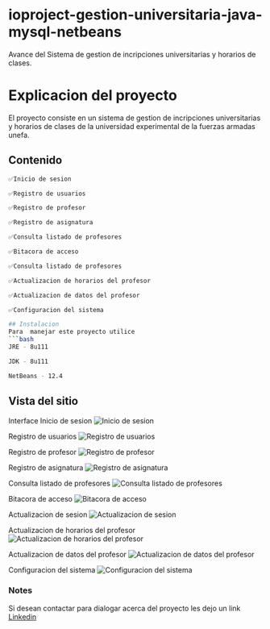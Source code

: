 # ioproject-gestion-universitaria-java-mysql-netbeans
Avance del Sistema de gestion de incripciones universitarias y horarios de clases.

# Explicacion del proyecto
El proyecto consiste en un sistema de gestion de incripciones universitarias y horarios de clases de la universidad experimental de la fuerzas armadas unefa.

## Contenido

```bash
✅Inicio de sesion
```
```bash
✅Registro de usuarios
```
```bash
✅Registro de profesor
```
```bash
✅Registro de asignatura
```
```bash
✅Consulta listado de profesores
```
```bash
✅Bitacora de acceso
```
```bash
✅Consulta listado de profesores
```
```bash
✅Actualizacion de horarios del profesor
```
```bash
✅Actualizacion de datos del profesor
```
```bash
✅Configuracion del sistema

## Instalacion
Para  manejar este proyecto utilice
```bash
JRE - 8u111
```
```bash
JDK - 8u111
```
```bash
NetBeans - 12.4
```
## Vista del sitio

Interface Inicio de sesion
![Inicio de sesion](https://user-images.githubusercontent.com/93888388/156256763-a30a923e-0824-4817-9ed5-49099135e13c.PNG)

Registro de usuarios
![Registro de usuarios](https://user-images.githubusercontent.com/93888388/156256946-958a89ac-984f-409b-bfad-3e311b08181c.PNG)

Registro de profesor
![Registro de profesor](https://user-images.githubusercontent.com/93888388/156257263-4aca48e7-7b3a-4a73-a966-1abb3fb07b88.PNG)

Registro de asignatura
![Registro de asignatura](https://user-images.githubusercontent.com/93888388/156257433-96510c0e-79f7-4a2b-bf3f-d43c4fd9e435.PNG)

Consulta listado de profesores
![Consulta listado de profesores](https://user-images.githubusercontent.com/93888388/156258148-613b5511-1895-4937-9688-4082fcd97a18.PNG)

Bitacora de acceso
![Bitacora de acceso](https://user-images.githubusercontent.com/93888388/156258261-1669913b-6d87-4af7-8852-089f70f3fd53.PNG)

Actualizacion de sesion
![Actualizacion de sesion](https://user-images.githubusercontent.com/93888388/156259010-375f9e57-ca9a-4bc4-bd91-504059366fde.PNG)

Actualizacion de horarios del profesor
![Actualizacion de horarios del profesor](https://user-images.githubusercontent.com/93888388/156260047-4dcefdd9-08e9-4fb2-be14-54772dec71b7.PNG)

Actualizacion de datos del profesor
![Actualizacion de datos del profesor](https://user-images.githubusercontent.com/93888388/156260089-d2cffd6e-f14c-4413-87dd-2d65cb838a0c.PNG)

Configuracion del sistema
![Configuracion del sistema](https://user-images.githubusercontent.com/93888388/156260128-e4efd076-4380-43c1-b306-ad1abf642025.PNG)

### Notes
Si desean contactar para dialogar acerca del proyecto les dejo un link [Linkedin](www.linkedin.com/in/fraiberth-bracho)
